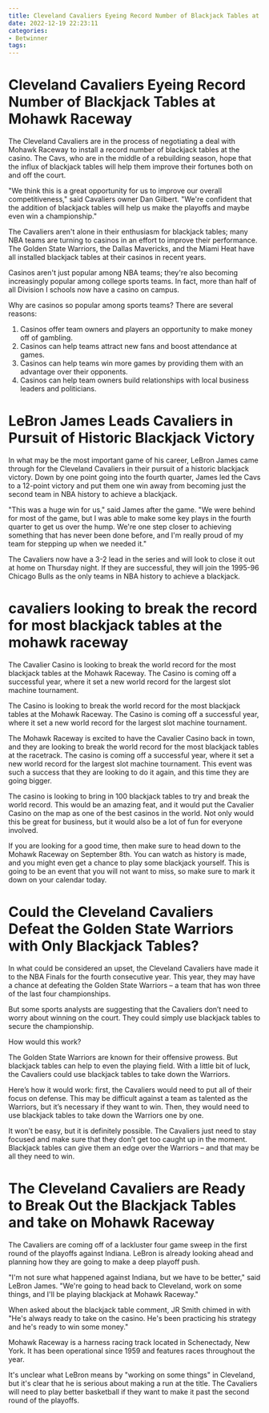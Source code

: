 ```yaml
---
title: Cleveland Cavaliers Eyeing Record Number of Blackjack Tables at Mohawk Raceway
date: 2022-12-19 22:23:11
categories:
- Betwinner
tags:
---
```



#  Cleveland Cavaliers Eyeing Record Number of Blackjack Tables at Mohawk Raceway

The Cleveland Cavaliers are in the process of negotiating a deal with Mohawk Raceway to install a record number of blackjack tables at the casino. The Cavs, who are in the middle of a rebuilding season, hope that the influx of blackjack tables will help them improve their fortunes both on and off the court.

"We think this is a great opportunity for us to improve our overall competitiveness," said Cavaliers owner Dan Gilbert. "We're confident that the addition of blackjack tables will help us make the playoffs and maybe even win a championship."

The Cavaliers aren't alone in their enthusiasm for blackjack tables; many NBA teams are turning to casinos in an effort to improve their performance. The Golden State Warriors, the Dallas Mavericks, and the Miami Heat have all installed blackjack tables at their casinos in recent years.

Casinos aren't just popular among NBA teams; they're also becoming increasingly popular among college sports teams. In fact, more than half of all Division I schools now have a casino on campus.

Why are casinos so popular among sports teams? There are several reasons:

1) Casinos offer team owners and players an opportunity to make money off of gambling.
2) Casinos can help teams attract new fans and boost attendance at games.
3) Casinos can help teams win more games by providing them with an advantage over their opponents.
4) Casinos can help team owners build relationships with local business leaders and politicians.

#  LeBron James Leads Cavaliers in Pursuit of Historic Blackjack Victory

In what may be the most important game of his career, LeBron James came through for the Cleveland Cavaliers in their pursuit of a historic blackjack victory. Down by one point going into the fourth quarter, James led the Cavs to a 12-point victory and put them one win away from becoming just the second team in NBA history to achieve a blackjack.

"This was a huge win for us," said James after the game. "We were behind for most of the game, but I was able to make some key plays in the fourth quarter to get us over the hump. We're one step closer to achieving something that has never been done before, and I'm really proud of my team for stepping up when we needed it."

The Cavaliers now have a 3-2 lead in the series and will look to close it out at home on Thursday night. If they are successful, they will join the 1995-96 Chicago Bulls as the only teams in NBA history to achieve a blackjack.

#  cavaliers looking to break the record for most blackjack tables at the mohawk raceway 

The Cavalier Casino is looking to break the world record for the most blackjack tables at the Mohawk Raceway. The Casino is coming off a successful year, where it set a new world record for the largest slot machine tournament.

The Casino is looking to break the world record for the most blackjack tables at the Mohawk Raceway. The Casino is coming off a successful year, where it set a new world record for the largest slot machine tournament.

The Mohawk Raceway is excited to have the Cavalier Casino back in town, and they are looking to break the world record for the most blackjack tables at the racetrack. The casino is coming off a successful year, where it set a new world record for the largest slot machine tournament. This event was such a success that they are looking to do it again, and this time they are going bigger.

The casino is looking to bring in 100 blackjack tables to try and break the world record. This would be an amazing feat, and it would put the Cavalier Casino on the map as one of the best casinos in the world. Not only would this be great for business, but it would also be a lot of fun for everyone involved.

If you are looking for a good time, then make sure to head down to the Mohawk Raceway on September 8th. You can watch as history is made, and you might even get a chance to play some blackjack yourself. This is going to be an event that you will not want to miss, so make sure to mark it down on your calendar today.

#  Could the Cleveland Cavaliers Defeat the Golden State Warriors with Only Blackjack Tables? 

In what could be considered an upset, the Cleveland Cavaliers have made it to the NBA Finals for the fourth consecutive year. This year, they may have a chance at defeating the Golden State Warriors – a team that has won three of the last four championships.

But some sports analysts are suggesting that the Cavaliers don’t need to worry about winning on the court. They could simply use blackjack tables to secure the championship.

How would this work?

The Golden State Warriors are known for their offensive prowess. But blackjack tables can help to even the playing field. With a little bit of luck, the Cavaliers could use blackjack tables to take down the Warriors.

Here’s how it would work: first, the Cavaliers would need to put all of their focus on defense. This may be difficult against a team as talented as the Warriors, but it’s necessary if they want to win. Then, they would need to use blackjack tables to take down the Warriors one by one.

It won’t be easy, but it is definitely possible. The Cavaliers just need to stay focused and make sure that they don’t get too caught up in the moment. Blackjack tables can give them an edge over the Warriors – and that may be all they need to win.

#  The Cleveland Cavaliers are Ready to Break Out the Blackjack Tables and take on Mohawk Raceway

The Cavaliers are coming off of a lackluster four game sweep in the first round of the playoffs against Indiana. LeBron is already looking ahead and planning how they are going to make a deep playoff push.

"I'm not sure what happened against Indiana, but we have to be better," said LeBron James. "We're going to head back to Cleveland, work on some things, and I'll be playing blackjack at Mohawk Raceway."

When asked about the blackjack table comment, JR Smith chimed in with "He's always ready to take on the casino. He's been practicing his strategy and he's ready to win some money."

Mohawk Raceway is a harness racing track located in Schenectady, New York. It has been operational since 1959 and features races throughout the year.

It's unclear what LeBron means by "working on some things" in Cleveland, but it's clear that he is serious about making a run at the title. The Cavaliers will need to play better basketball if they want to make it past the second round of the playoffs.